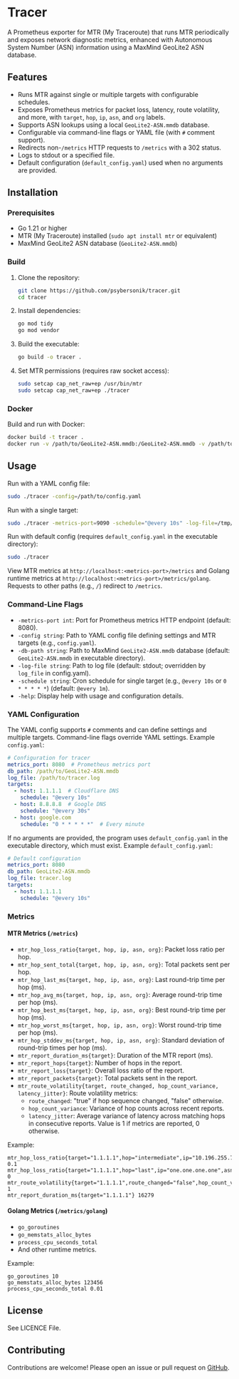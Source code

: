 # Tracer

A Prometheus exporter for MTR (My Traceroute) that runs MTR periodically and exposes network diagnostic metrics, enhanced with Autonomous System Number (ASN) information using a MaxMind GeoLite2 ASN database.


## Features

- Runs MTR against single or multiple targets with configurable schedules.
- Exposes Prometheus metrics for packet loss, latency, route volatility, and more, with `target`, `hop`, `ip`, `asn`, and `org` labels.
- Supports ASN lookups using a local `GeoLite2-ASN.mmdb` database.
- Configurable via command-line flags or YAML file (with `#` comment support).
- Redirects non-`/metrics` HTTP requests to `/metrics` with a 302 status.
- Logs to stdout or a specified file.
- Default configuration (`default_config.yaml`) used when no arguments are provided.

## Installation

### Prerequisites

- Go 1.21 or higher
- MTR (My Traceroute) installed (`sudo apt install mtr` or equivalent)
- MaxMind GeoLite2 ASN database (`GeoLite2-ASN.mmdb`)

### Build

1. Clone the repository:
   ```bash
   git clone https://github.com/psybersonik/tracer.git
   cd tracer
   ```

2. Install dependencies:
   ```bash
   go mod tidy
   go mod vendor
   ```

3. Build the executable:
   ```bash
   go build -o tracer .
   ```

4. Set MTR permissions (requires raw socket access):
   ```bash
   sudo setcap cap_net_raw+ep /usr/bin/mtr
   sudo setcap cap_net_raw+ep ./tracer
   ```

### Docker

Build and run with Docker:
```bash
docker build -t tracer .
docker run -v /path/to/GeoLite2-ASN.mmdb:/GeoLite2-ASN.mmdb -v /path/to/config.yaml:/config.yaml -p 8080:8080 tracer -config=/config.yaml
```

## Usage

Run with a YAML config file:
```bash
sudo ./tracer -config=/path/to/config.yaml
```

Run with a single target:
```bash
sudo ./tracer -metrics-port=9090 -schedule="@every 10s" -log-file=/tmp/tracer.log -- 1.1.1.1
```

Run with default config (requires `default_config.yaml` in the executable directory):
```bash
sudo ./tracer
```

View MTR metrics at `http://localhost:<metrics-port>/metrics` and Golang runtime metrics at `http://localhost:<metrics-port>/metrics/golang`. Requests to other paths (e.g., `/`) redirect to `/metrics`.

### Command-Line Flags

- `-metrics-port int`: Port for Prometheus metrics HTTP endpoint (default: 8080).
- `-config string`: Path to YAML config file defining settings and MTR targets (e.g., `config.yaml`).
- `-db-path string`: Path to MaxMind `GeoLite2-ASN.mmdb` database (default: `GeoLite2-ASN.mmdb` in executable directory).
- `-log-file string`: Path to log file (default: stdout; overridden by `log_file` in config.yaml).
- `-schedule string`: Cron schedule for single target (e.g., `@every 10s` or `0 * * * * *`) (default: `@every 1m`).
- `-help`: Display help with usage and configuration details.

### YAML Configuration

The YAML config supports `#` comments and can define settings and multiple targets. Command-line flags override YAML settings. Example `config.yaml`:
```yaml
# Configuration for tracer
metrics_port: 8080  # Prometheus metrics port
db_path: /path/to/GeoLite2-ASN.mmdb
log_file: /path/to/tracer.log
targets:
  - host: 1.1.1.1  # Cloudflare DNS
    schedule: "@every 10s"
  - host: 8.8.8.8  # Google DNS
    schedule: "@every 30s"
  - host: google.com
    schedule: "0 * * * * *"  # Every minute
```

If no arguments are provided, the program uses `default_config.yaml` in the executable directory, which must exist. Example `default_config.yaml`:
```yaml
# Default configuration
metrics_port: 8080
db_path: GeoLite2-ASN.mmdb
log_file: tracer.log
targets:
  - host: 1.1.1.1
    schedule: "@every 10s"
```

### Metrics

#### MTR Metrics (`/metrics`)

- `mtr_hop_loss_ratio{target, hop, ip, asn, org}`: Packet loss ratio per hop.
- `mtr_hop_sent_total{target, hop, ip, asn, org}`: Total packets sent per hop.
- `mtr_hop_last_ms{target, hop, ip, asn, org}`: Last round-trip time per hop (ms).
- `mtr_hop_avg_ms{target, hop, ip, asn, org}`: Average round-trip time per hop (ms).
- `mtr_hop_best_ms{target, hop, ip, asn, org}`: Best round-trip time per hop (ms).
- `mtr_hop_worst_ms{target, hop, ip, asn, org}`: Worst round-trip time per hop (ms).
- `mtr_hop_stddev_ms{target, hop, ip, asn, org}`: Standard deviation of round-trip times per hop (ms).
- `mtr_report_duration_ms{target}`: Duration of the MTR report (ms).
- `mtr_report_hops{target}`: Number of hops in the report.
- `mtr_report_loss{target}`: Overall loss ratio of the report.
- `mtr_report_packets{target}`: Total packets sent in the report.
- `mtr_route_volatility{target, route_changed, hop_count_variance, latency_jitter}`: Route volatility metrics:
   - `route_changed`: "true" if hop sequence changed, "false" otherwise.
   - `hop_count_variance`: Variance of hop counts across recent reports.
   - `latency_jitter`: Average variance of latency across matching hops in consecutive reports.
     Value is 1 if metrics are reported, 0 otherwise.

Example:
```
mtr_hop_loss_ratio{target="1.1.1.1",hop="intermediate",ip="10.196.255.74",asn="unknown",org="unknown"} 0.1
mtr_hop_loss_ratio{target="1.1.1.1",hop="last",ip="one.one.one.one",asn="AS13335",org="Cloudflare"} 0
mtr_route_volatility{target="1.1.1.1",route_changed="false",hop_count_variance="0.25",latency_jitter="1.50"} 1
mtr_report_duration_ms{target="1.1.1.1"} 16279
```

#### Golang Metrics (`/metrics/golang`)

- `go_goroutines`
- `go_memstats_alloc_bytes`
- `process_cpu_seconds_total`
- And other runtime metrics.

Example:
```
go_goroutines 10
go_memstats_alloc_bytes 123456
process_cpu_seconds_total 0.01
```

## License

See LICENCE File.
## Contributing

Contributions are welcome! Please open an issue or pull request on [GitHub](https://github.com/psybersonik/tracer).